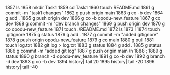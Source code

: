 1857 ls
1858 mkdir Task1
1859 cd Task1
1860 touch README.md
1861 g commit -m "task1 changes"
1862 g push origin main
1863 g co -b dev
1864 g add .
1865 g push origin dev
1866 g co -b opodu-new_feature
1867 g co dev
1868 g commit -m "dev branch changes"
1869 g push origin dev
1870 g co opodu-new_feature
1871 touch ./README.md
1872 ls
1873 l
1874 touch .gitignore
1875 g status
1876 g add .
1877 g commit -m "added gitignore"
1878 g push origin opodu-new_feature
1879 g co main
1880 g pull
1881 touch log.txt
1882 git log > log.txt
1883 g status
1884 g add .
1885 g status
1886 g commit -m "added git log"
1887 g push origin main \\n
1888 ;
1889 g status
1890 g branch -d opodu-new_feature
1891 g co -b dev
1892 g branch -d dev
1893 g co -b dev
1894 history| tail 20
1895 history| tail -20
1896 history| tail -40
